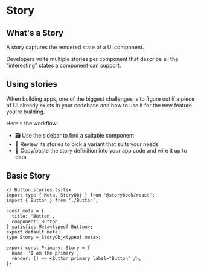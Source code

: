 # Story

## What's a Story

A story captures the rendered state of a UI component.

Developers write multiple stories per component that describe all the “interesting” states a component can support.


## Using stories

When building apps, one of the biggest challenges is to figure out if a piece of UI already exists in your codebase and how to use it for the new feature you're building.

Here's the workflow:

- 🗃 Use the sidebar to find a suitable component
- 👀 Review its stories to pick a variant that suits your needs
- 📝 Copy/paste the story definition into your app code and wire it up to data


## Basic Story

```tsx
// Button.stories.ts|tsx
import type { Meta, StoryObj } from '@storybook/react';
import { Button } from './Button';

const meta = {
  title: 'Button',
  component: Button,
} satisfies Meta<typeof Button>;
export default meta;
type Story = StoryObj<typeof meta>;

export const Primary: Story = {
  name: 'I am the primary',
  render: () => <Button primary label="Button" />,
};
```
